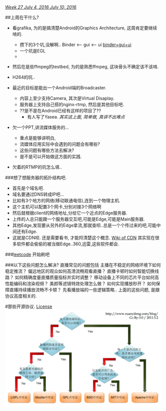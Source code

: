 *[Week 27	July 4, 2016	July 10, 2016](http://www.epochconverter.com/weeks/2016)*

##上周在干什么?
* 看grafika, 为的是搞清楚Android的Graphics Architecture, 这周肯定要继续啃的.
  * 攒下的3个坑,没解啊.. Binder <-- gui <-- ui [binder+gui+ui](http://androidxref.com/5.1.1_r6/xref/frameworks/native/libs/)
  * 一个坑是EGL
  * 
* 然后在是些ffmpeg的testbed, 为的是熟悉ffmpeg, 这块骨头不确定该不该啃.
* H264的坑..
* 最近的目标是能出一个Android端的Broadcaster.
  * 内容上至少支持Camera, 其次是Virtual Disaplay.
  * 服务器上支持自己搭的nginx-rtmp, 然后是其他目标吧.
  * ??是不是在Android已经有这样的项目了??
    * 有人写了Yasea. *其实这上面, 简单做, 真讲不出难点*
   
* 欠一个PPT,讲流媒体服务的...
  * 重点是能够讲明白,
  * 流媒体应用实际中会遇到的问题会有哪些?
  * 这些问题有哪些方法去解决?
  * 是不是可以开始做这方面的实践.
* 欠着的RTMP的坑怎么填..

###想了想服务器的拓扑结构吧.
* 首先是个域名吧.
* 域名要通过DNS转成IP吧...
* 比如有3个地方的网络(移动联通电信),连到一个物理主机.
* 这个主机可以配置3个网卡,分别对接3个网络啊
* 然后就根据client的网络地址,分给它一个近点的Edge服务器.
* 上传的人总只能跟一个服务器交互吧,可能是Edge,可能是Main服务器.
* 其他Edge,发现要从另外的Edge拿流,那就查呗..总是一个个传过来的吧,可能中间还有Edge.
* 这就是CDN呗.
还是需要看书, 才能捋清楚这个概念.
[Wiki of CDN](https://en.wikipedia.org/wiki/Content_delivery_network)
其实现在很多软件都会偷偷的被当做Edge..360,迅雷,这些软件都会.

###[leetcode](https://leetcode.com/)
开始刷吧

###以下这些问题怎么解决?
直播常见的问题包括
    主播在不稳定的网络环境下如何稳定推流？
    偏远地区的观众如何高清流畅观看直播？
    直播卡顿时如何智能切换线路？
    如何精确度量直播质量指标并实时调整？
    移动设备上不同的芯片平台如何高性能编码和渲染视频？
    美颜等滤镜特效处理怎么做？
    如何实现播放秒开？
    如何保障直播持续播放流畅不卡顿？
先看播放端的一些逻辑策略..
  上面的这些问题, 是跟协议高度相关的.

#那些开源协议.
[License](http://blog.jasonding.top/2015/05/11/Git/%E3%80%90Git%E3%80%91%E8%AE%A4%E8%AF%86%E5%90%84%E7%A7%8D%E5%BC%80%E6%BA%90%E5%8D%8F%E8%AE%AE%E5%8F%8A%E5%85%B6%E5%85%B3%E7%B3%BB/)
![图片](../../res/license-explain.jpg)
